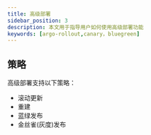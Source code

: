 ```yaml
---
title: 高级部署
sidebar_position: 3
description: 本文用于指导用户如何使用高级部署功能
keywords: [argo-rollout,canary，bluegreen]
---
```


## 策略

高级部署支持以下策略：

- 滚动更新
- 重建
- 蓝绿发布
- 金丝雀(灰度)发布
